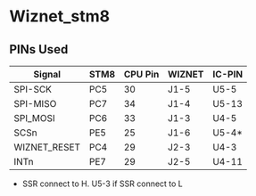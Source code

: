 # Wiznet_stm8

## PINs Used

| Signal | STM8 |CPU Pin|WIZNET|IC-PIN|
|--------|------|-------|------|------|
|SPI-SCK | PC5  | 30    | J1-5 |  U5-5|
|SPI-MISO| PC7  | 34    | J1-4 | U5-13| 
|SPI_MOSI| PC6  | 33    | J1-3 | U4-5 |
|SCSn    | PE5  | 25    | J1-6 | U5-4*|
|WIZNET_RESET|PC4| 29   | J2-3 | U4-3 |
|INTn    | PE7  | 29    | J2-5 | U4-11|  

* SSR connect to H.  U5-3 if SSR connect to L


